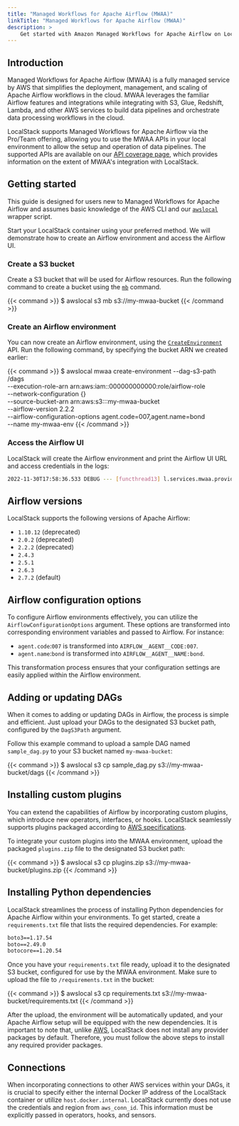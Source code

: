 ```yaml
---
title: "Managed Workflows for Apache Airflow (MWAA)"
linkTitle: "Managed Workflows for Apache Airflow (MWAA)"
description: >
    Get started with Amazon Managed Workflows for Apache Airflow on LocalStack
---
```


## Introduction

Managed Workflows for Apache Airflow (MWAA) is a fully managed service by AWS that simplifies the deployment, management, and scaling of Apache Airflow workflows in the cloud.
MWAA leverages the familiar Airflow features and integrations while integrating with S3, Glue, Redshift, Lambda, and other AWS services to build data pipelines and orchestrate data processing workflows in the cloud.

LocalStack supports Managed Workflows for Apache Airflow via the Pro/Team offering, allowing you to use the MWAA APIs in your local environment to allow the setup and operation of data pipelines.
The supported APIs are available on our [API coverage page](https://docs.localstack.cloud/references/coverage/coverage_mwaa/), which provides information on the extent of MWAA's integration with LocalStack.

## Getting started

This guide is designed for users new to Managed Workflows for Apache Airflow and assumes basic knowledge of the AWS CLI and our [`awslocal`](https://github.com/localstack/awscli-local) wrapper script.

Start your LocalStack container using your preferred method.
We will demonstrate how to create an Airflow environment and access the Airflow UI.

### Create a S3 bucket

Create a S3 bucket that will be used for Airflow resources.
Run the following command to create a bucket using the [`mb`](https://docs.aws.amazon.com/cli/latest/reference/s3/mb.html) command.


{{< command >}}
$ awslocal s3 mb s3://my-mwaa-bucket
{{< /command >}}

### Create an Airflow environment

You can now create an Airflow environment, using the [`CreateEnvironment`](https://docs.aws.amazon.com/mwaa/latest/API/API_CreateEnvironment.html) API.
Run the following command, by specifying the bucket ARN we created earlier:

{{< command >}}
$ awslocal mwaa create-environment --dag-s3-path /dags \
        --execution-role-arn arn:aws:iam::000000000000:role/airflow-role \
        --network-configuration {} \
        --source-bucket-arn arn:aws:s3:::my-mwaa-bucket \
        --airflow-version 2.2.2 \
        --airflow-configuration-options agent.code=007,agent.name=bond \
        --name my-mwaa-env
{{< /command >}}

### Access the Airflow UI

LocalStack will create the Airflow environment and print the Airflow UI URL and access credentials in the logs:

```bash
2022-11-30T17:58:36.533 DEBUG --- [functhread13] l.services.mwaa.provider   : Airflow available at http://localhost.localstack.cloud:4510 with username=localstack and password=localstack
```

## Airflow versions

LocalStack supports the following versions of Apache Airflow:

- `1.10.12` (deprecated)
- `2.0.2` (deprecated)
- `2.2.2` (deprecated)
- `2.4.3`
- `2.5.1`
- `2.6.3`
- `2.7.2` (default)

## Airflow configuration options

To configure Airflow environments effectively, you can utilize the `AirflowConfigurationOptions` argument.
These options are transformed into corresponding environment variables and passed to Airflow.
For instance:

-   `agent.code`:`007` is transformed into `AIRFLOW__AGENT__CODE:007`.
-   `agent.name`:`bond` is transformed into `AIRFLOW__AGENT__NAME:bond`.

This transformation process ensures that your configuration settings are easily applied within the Airflow environment.

## Adding or updating DAGs

When it comes to adding or updating DAGs in Airflow, the process is simple and efficient.
Just upload your DAGs to the designated S3 bucket path, configured by the `DagS3Path` argument.

Follow this example command to upload a sample DAG named `sample_dag.py` to your S3 bucket named `my-mwaa-bucket`:

{{< command >}} 
$ awslocal s3 cp sample_dag.py s3://my-mwaa-bucket/dags 
{{< /command >}}

## Installing custom plugins

You can extend the capabilities of Airflow by incorporating custom plugins, which introduce new operators, interfaces, or hooks.
LocalStack seamlessly supports plugins packaged according to [AWS specifications](https://docs.aws.amazon.com/mwaa/latest/userguide/configuring-dag-import-plugins.html#configuring-dag-plugins-test-create).

To integrate your custom plugins into the MWAA environment, upload the packaged `plugins.zip` file to the designated S3 bucket path:

{{< command >}}
$ awslocal s3 cp plugins.zip s3://my-mwaa-bucket/plugins.zip
{{< /command >}}

## Installing Python dependencies

LocalStack streamlines the process of installing Python dependencies for Apache Airflow within your environments.
To get started, create a `requirements.txt` file that lists the required dependencies.
For example:

```txt
boto3==1.17.54
boto==2.49.0
botocore==1.20.54
```

Once you have your `requirements.txt` file ready, upload it to the designated S3 bucket, configured for use by the MWAA environment.
Make sure to upload the file to `/requirements.txt` in the bucket:

{{< command >}}
$ awslocal s3 cp requirements.txt s3://my-mwaa-bucket/requirements.txt
{{< /command >}}

After the upload, the environment will be automatically updated, and your Apache Airflow setup will be equipped with the new dependencies.
It is important to note that, unlike [AWS](https://docs.aws.amazon.com/mwaa/latest/userguide/connections-packages.html), LocalStack does not install any provider packages by default.
Therefore, you must follow the above steps to install any required provider packages.

## Connections

When incorporating connections to other AWS services within your DAGs, it is crucial to specify either the internal Docker IP address of the LocalStack container or utilize `host.docker.internal`.
LocalStack currently does not use the credentials and region from `aws_conn_id`.
This information must be explicitly passed in operators, hooks, and sensors.
